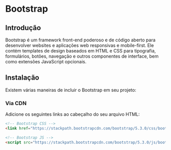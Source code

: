# Bootstrap

## Introdução

Bootstrap é um framework front-end poderoso e de código aberto para desenvolver websites e aplicações web responsivas e mobile-first. Ele contém templates de design baseados em HTML e CSS para tipografia, formulários, botões, navegação e outros componentes de interface, bem como extensões JavaScript opcionais.

## Instalação

Existem várias maneiras de incluir o Bootstrap em seu projeto:

### Via CDN

Adicione os seguintes links ao cabeçalho do seu arquivo HTML:

```html
<!-- Bootstrap CSS -->
<link href="https://stackpath.bootstrapcdn.com/bootstrap/5.3.0/css/bootstrap.min.css" rel="stylesheet">

<!-- Bootstrap JS -->
<script src="https://stackpath.bootstrapcdn.com/bootstrap/5.3.0/js/bootstrap.bundle.min.js"></script>
